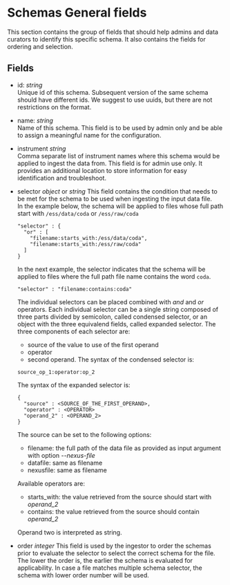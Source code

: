 # Schemas General fields

This section contains the group of fields that should help admins and data curators to identify this specific schema. It also contains the fields for ordering and selection.

## Fields

- id: _string_  
  Unique id of this schema. Subsequent version of the same schema should have different ids. We suggest to use uuids, but there are not restrictions on the format.
- name: _string_  
  Name of this schema. This field is to be used by admin only and be able to assign a meaningful name for the configuration.
- instrument _string_  
  Comma separate list of instrument names where this schema would be applied to ingest the data from. This field is for admin use only. It provides an additional location to store information for easy identification and troubleshoot.
- selector _object_ or _string_ 
  This field contains the condition that needs to be met for the schema to be used when ingesting the input data file.  
  In the example below, the schema will be applied to files whose full path start with `/ess/data/coda` or `/ess/raw/coda`
  ```
  "selector" : {
    "or" : [
      "filename:starts_with:/ess/data/coda",
      "filename:starts_with:/ess/raw/coda"
    ]
  }
  ```
  In the next example, the selector indicates that the schema will be applied to files where the full path file name contains the word `coda`.
  ```
  "selector" : "filename:contains:coda" 
  ```
  The individual selectors can be placed combined with _and_ and _or_ operators.
  Each individual selector can be a single string composed of three parts divided by semicolon, called condensed selector, or an object with the three equivalend fields, called expanded selector. The three components of each selector are:
  - source of the value to use of the first operand
  - operator
  - second operand.
  The syntax of the condensed selector is:
  ```
  source_op_1:operator:op_2
  ```
  The syntax of the expanded selector is:
  ```
  {
    "source" : <SOURCE_OF_THE_FIRST_OPERAND>,
    "operator" : <OPERATOR>
    "operand_2" : <OPERAND_2>
  }
  ```
  The source can be set to the following options:
  - filename: the full path of the data file as provided as input argument with option *--nexus-file*
  - datafile: same as filename
  - nexusfile: same as filename

  Available operators are:
  - starts_with: the value retrieved from the source should start with  *operand_2*
  - contains: the value retrieved from the source should contain *operand_2*

  Operand two is interpreted as string. 

- order _integer_ 
  This field is used by the ingestor to order the schemas prior to evaluate the selector to select the correct schema for the file. The lower the order is, the earlier the schema is evaluated for applicability. In case a file matches multiple schema selector, the schema with lower order number will be used.

